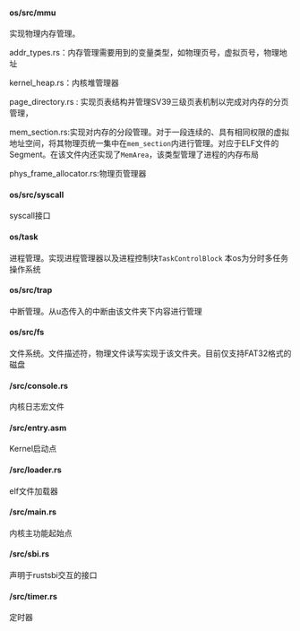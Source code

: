 
#### os/src/mmu

实现物理内存管理。

addr_types.rs：内存管理需要用到的变量类型，如物理页号，虚拟页号，物理地址

kernel_heap.rs：内核堆管理器

page_directory.rs : 实现页表结构并管理SV39三级页表机制以完成对内存的分页管理，

mem_section.rs:实现对内存的分段管理。对于一段连续的、具有相同权限的虚拟地址空间，将其物理页统一集中在`mem_section`内进行管理。对应于ELF文件的Segment。在该文件内还实现了`MemArea`，该类型管理了进程的内存布局

phys_frame_allocator.rs:物理页管理器

#### os/src/syscall

syscall接口

#### os/task

进程管理。实现进程管理器以及进程控制块`TaskControlBlock`
本os为分时多任务操作系统

#### os/src/trap

中断管理。从u态传入的中断由该文件夹下内容进行管理

#### os/src/fs

文件系统。文件描述符，物理文件读写实现于该文件夹。目前仅支持FAT32格式的磁盘

#### /src/console.rs

内核日志宏文件

#### /src/entry.asm

Kernel启动点

#### /src/loader.rs

elf文件加载器

#### /src/main.rs

内核主功能起始点

#### /src/sbi.rs

声明于rustsbi交互的接口

#### /src/timer.rs

定时器

